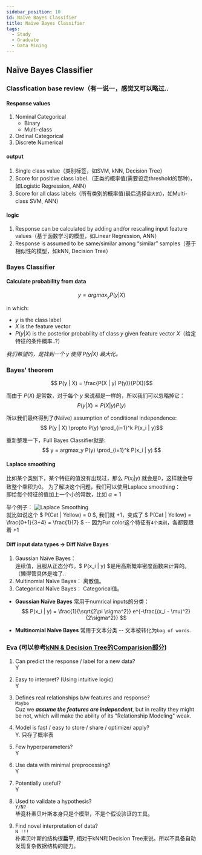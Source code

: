 ```yaml
---
sidebar_position: 10
id: Naïve Bayes Classifier
title: Naïve Bayes Classifier
tags:
  - Study
  - Graduate
  - Data Mining
---
```



## Naïve Bayes Classifier

### Classfication base review（有一说一，感觉又可以略过..

#### Response values
1. Nominal Categorical
    - Binary
    - Multi-class
2. Ordinal Categorical
3. Discrete Numerical

#### output
1. Single class value（类别标签，如SVM, kNN, Decision Tree）
2. Score for positive class label.（正类的概率值(需要设定threshold的那种)，如Logistic Regression, ANN）
3. Score for all class labels（所有类别的概率值(最后选择`最大的`)，如Multi-class SVM, ANN）

#### logic
1. Response can be calculated by adding and/or rescaling input feature values（基于函数学习的模型，如Linear Regression, ANN）
2. Response is assumed to be same/similar among “similar” samples（基于相似性的模型，如kNN, Decision Tree）

### Bayes Classifier

#### Calculate probability from data

$$
y = argmax_y P(y | X)
$$

in which:  
- $y$ is the class label
- $X$ is the feature vector
- $P(y | X)$ is the posterior probability of class $y$ given feature vector $X$（给定特征的条件概率..?）  

*我们希望的，是找到一个 $y$ 使得 $P(y | X)$ 最大化。*


### Bayes' theorem
$$
P(y | X) = \frac{P(X | y) P(y)}{P(X)}$$

而由于 $P(X)$ 是常数，对于每个 $y$ 来说都是一样的，所以我们可以忽略掉它：
$$
P(y | X) \propto P(X | y) P(y)$$

所以我们最终得到了(Naïve) assumption of conditional independence:
$$
P(y | X) \propto P(y) \prod_{i=1}^k P(x_i | y)$$

重新整理一下，Full Bayes Classifier就是:
$$
y = argmax_y P(y) \prod_{i=1}^k P(x_i | y)
$$

#### Laplace smoothing
比如某个类别下，某个特征的值没有出现过，那么 $P(x_i | y)$ 就会是0，这样就会导致整个乘积为0。
为了解决这个问题，我们可以使用Laplace smoothing：  
即给每个特征的值加上一个小的常数，比如 $\alpha = 1$

举个例子：
![Laplace Smoothing](https://jcqn.oss-cn-beijing.aliyuncs.com/img_blog/514DM/514DM_23.png)  
就比如说这个 $ P(Cat | Yellow) = 0 $, 我们就 +1，变成了 $ P(Cat | Yellow) = \frac{0+1}{3+4} = \frac{1}{7} $ -- 因为Fur color这个特征有`4个类别`，各都要跟着 +1


#### Diff input data types -> Diff Naïve Bayes

1. Gaussian Naïve Bayes：  
连续值，且服从正态分布。$ P(x_i | y) $是用高斯概率密度函数来计算的。（懒得管具体是啥了..
2. Multinomial Naïve Bayes：
离散值。
3. Categorical Naïve Bayes：
Categorical值。

- **Gaussian Naïve Bayes** 常用于numrical inputs的分类：
$$
P(x_i | y) = \frac{1}{\sqrt{2\pi \sigma^2}} e^{-\frac{(x_i - \mu)^2}{2\sigma^2}}
$$

- **Multinomial Naïve Bayes** 常用于文本分类 -- 文本被转化为`bag of words`.


### Eva (可以参考[kNN & Decision Tree的Comparision部分](https://anticounter.netlify.app/docs/Study/Graduate-1B/01_514A-DataMining/kNNs%20and%20Decision%20Trees#comparison))

1. Can predict the response / label for a new data?  
Y

2. Easy to interpret? (Using intuitive logic)  
Y

3. Defines real relationships b/w features and response?  
`Maybe`  
Cuz we ***assume the features are independent***, but in reality they might be not, which will make the ability of its "Relationship Modeling" weak.

4. Model is fast / easy to store / share / optimize/ apply?  
Y. 只存了概率表

5. Few hyperparameters?  
Y

6. Use data with minimal preprocessing?  
Y

7. Potentially useful?  
Y

8. Used to validate a hypothesis?  
`Y/N?`  
毕竟朴素贝叶斯本身只是个模型，不是个假设验证的工具。

9. Find novel interpretation of data?  
`N !!!`  
朴素贝叶斯的结构很**扁平**, 相对于kNN和Decision Tree来说。所以不具备自动发现复杂数据结构的能力。